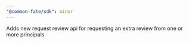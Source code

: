 ```yaml
---
"@common-fate/sdk": minor
---
```


Adds new request review api for requesting an extra review from one or more principals
